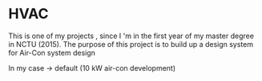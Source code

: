 # HVAC

This is one of my projects , since I 'm  in the first year of my master degree in NCTU (2015).
The purpose of this project is to build up a design system for Air-Con system design

In my case -> default (10 kW air-con development)

